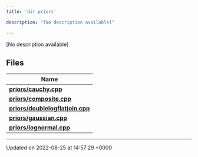 ```yaml
---
title: 'dir priors'

description: "[No description available]"

---
```







[No description available]

## Files

| Name           |
| -------------- |
| **[priors/cauchy.cpp](/documentation/code/files/cauchy_8cpp/#file-cauchycpp)**  |
| **[priors/composite.cpp](/documentation/code/files/composite_8cpp/#file-compositecpp)**  |
| **[priors/doublelogflatjoin.cpp](/documentation/code/files/doublelogflatjoin_8cpp/#file-doublelogflatjoincpp)**  |
| **[priors/gaussian.cpp](/documentation/code/files/gaussian_8cpp/#file-gaussiancpp)**  |
| **[priors/lognormal.cpp](/documentation/code/files/lognormal_8cpp/#file-lognormalcpp)**  |






-------------------------------

Updated on 2022-08-25 at 14:57:29 +0000

